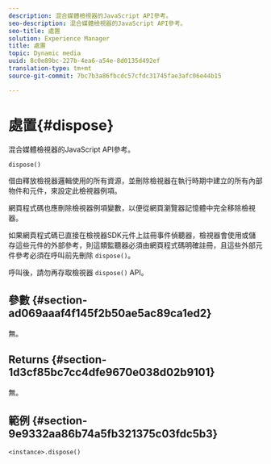 ```yaml
---
description: 混合媒體檢視器的JavaScript API參考。
seo-description: 混合媒體檢視器的JavaScript API參考。
seo-title: 處置
solution: Experience Manager
title: 處置
topic: Dynamic media
uuid: 8c0e89bc-227b-4ea6-a54e-8d0135d492ef
translation-type: tm+mt
source-git-commit: 7bc7b3a86fbcdc57cfdc31745fae3afc06e44b15

---
```



# 處置{#dispose}

混合媒體檢視器的JavaScript API參考。

`dispose()`

借由釋放檢視器邏輯使用的所有資源，並刪除檢視器在執行時期中建立的所有內部物件和元件，來設定此檢視器例項。

網頁程式碼也應刪除檢視器例項變數，以便從網頁瀏覽器記憶體中完全移除檢視器。

如果網頁程式碼已直接在檢視器SDK元件上註冊事件偵聽器，檢視器會使用或儲存這些元件的外部參考，則這類監聽器必須由網頁程式碼明確註冊，且這些外部元件參考必須在呼叫前先刪除 `dispose()`。

呼叫後，請勿再存取檢視器 `dispose()` API。

## 參數 {#section-ad069aaaf4f145f2b50ae5ac89ca1ed2}

無。

## Returns {#section-1d3cf85bc7cc4dfe9670e038d02b9101}

無。

## 範例 {#section-9e9332aa86b74a5fb321375c03fdc5b3}

```
<instance>.dispose()
```

